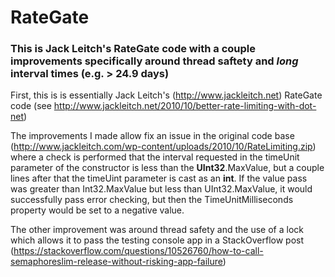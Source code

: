 # RateGate
### This is Jack Leitch's RateGate code with a couple improvements specifically around thread saftety and _long_ interval times (e.g. > 24.9 days)

First, this is is essentially Jack Leitch's (http://www.jackleitch.net) RateGate code (see http://www.jackleitch.net/2010/10/better-rate-limiting-with-dot-net)

The improvements I made allow fix an issue in the original code base (http://www.jackleitch.com/wp-content/uploads/2010/10/RateLimiting.zip) where a check is performed that the interval requested in the timeUnit parameter of the constructor is less than the **UInt32**.MaxValue, but a couple lines after that the timeUint parameter is cast as an **int**. If the value pass was greater than Int32.MaxValue but less than UInt32.MaxValue, it would successfully pass error checking, but then the TimeUnitMilliseconds property would be set to a negative value.

The other improvement was around thread safety and the use of a lock which allows it to pass the testing console app in a StackOverflow post (https://stackoverflow.com/questions/10526760/how-to-call-semaphoreslim-release-without-risking-app-failure)
